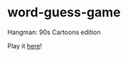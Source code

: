 # word-guess-game
Hangman: 90s Cartoons edition

Play it <a href="https://sarahg813.github.io/word-guess-game/">here</a>!

